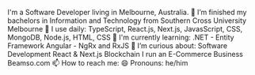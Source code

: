 I'm a Software Developer living in Melbourne, Australia.
🔭 I’m finished my bachelors in Information and Technology from Southern Cross University Melbourne
🔨 I use daily: TypeScript, React.js, Next.js, JavasScript, CSS, MongoDB, Node.js, HTML, CSS
🌱 I'm currently learning:
.NET - Entity Framework
Angular - NgRx and RxJS
🤔 I’m curious about:
Software Development
React & Next.js
Blockchain
I run an E-Commerce Business Beamso.com
📫 How to reach me: 
😄 Pronouns: he/him

